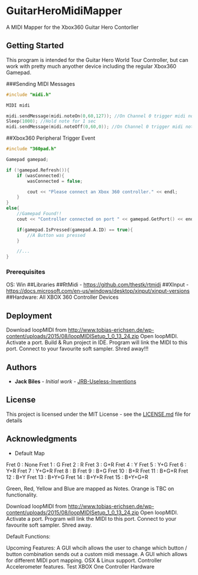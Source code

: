 # GuitarHeroMidiMapper

A MIDI Mapper for the Xbox360 Guitar Hero Contorller

## Getting Started

This program is intended for the Guitar Hero World Tour Controller, but can work with pretty much anyother device including the regular Xbox360 Gamepad.

###Sending MIDI Messages
```C++
#include "midi.h"

MIDI midi

midi.sendMessage(midi.noteOn(0,60,127)); //On Channel 0 trigger midi note 60 @ 127 Velocity ON
Sleep(1000); //Hold note for 1 sec
midi.sendMessage(midi.noteOff(0,60,0)); //On Channel 0 trigger midi note 60 @ 127 Velocity OFF
```
##Xbox360 Peripheral Trigger Event
```C++
#include "360pad.h"

Gamepad gamepad;

if (!gamepad.Refresh()){
	if (wasConnected){
		wasConnected = false;

		cout << "Please connect an Xbox 360 controller." << endl;
	}
}
else{
	//Gamepad Found!!
	cout << "Controller connected on port " << gamepad.GetPort() << endl;

	if(gamepad.IsPressed(gamepad.A.ID) == true){
		//A Button was pressed
	}

	//...
}
```
### Prerequisites

OS: Win
##Libraries
##RtMidi - https://github.com/thestk/rtmidi
##XInput - https://docs.microsoft.com/en-us/windows/desktop/xinput/xinput-versions
##Hardware: All XBOX 360 Controller Devices

## Deployment

Download loopMIDI from http://www.tobias-erichsen.de/wp-content/uploads/2015/08/loopMIDISetup_1_0_13_24.zip
Open loopMIDI.
Activate a port.
Build & Run project in IDE.
Program will link the MIDI to this port.
Connect to your favourite soft sampler.
Shred away!!!

## Authors

* **Jack Biles** - *Initial work* - [JRB-Useless-Inventions](https://github.com/JRB-Useless-Inventions)

## License

This project is licensed under the MIT License - see the [LICENSE.md](LICENSE.md) file for details

## Acknowledgments














* Default Map

Fret 0 : None
Fret 1 : G
Fret 2 : R
Fret 3 : G+R
Fret 4 : Y
Fret 5 : Y+G
Fret 6 : Y+R
Fret 7 : Y+G+R
Fret 8 : B
Fret 9 : B+G
Fret 10 : B+R
Fret 11 : B+G+R
Fret 12 : B+Y
Fret 13 : B+Y+G
Fret 14 : B+Y+R
Fret 15 : B+Y+G+R
	
Green, Red, Yellow and Blue are mapped as Notes.
Orange is TBC on functionality.

Download loopMIDI from http://www.tobias-erichsen.de/wp-content/uploads/2015/08/loopMIDISetup_1_0_13_24.zip
Open loopMIDI.
Activate a port.
Program will link the MIDI to this port.
Connect to your favourite soft sampler.
Shred away.

Default Functions:




Upcoming Features:
A GUI whcih allows the user to change which button / button combination sends out a custom midi message.
A GUI which allows for different MIDI port mapping.
OSX & Linux support.
Controller Accelerometer features.
Test XBOX One Controller Hardware
